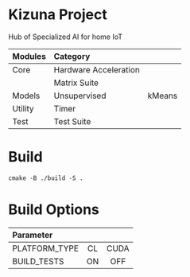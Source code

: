 # Kizuna Project
Hub of Specialized AI for home IoT

| Modules | Category              |        |
| :------ | :-------------------- | :----- |
| Core    | Hardware Acceleration |        |
|         | Matrix Suite          |        |
| Models  | Unsupervised          | kMeans |
| Utility | Timer                 |        |
| Test    | Test Suite            |        |

# Build
```
cmake -B ./build -S .
```

# Build Options
| Parameter     |       |        |
| :------------ | :---: | :----: |
| PLATFORM_TYPE |  CL   |  CUDA  |
| BUILD_TESTS   |  ON   |  OFF   |
